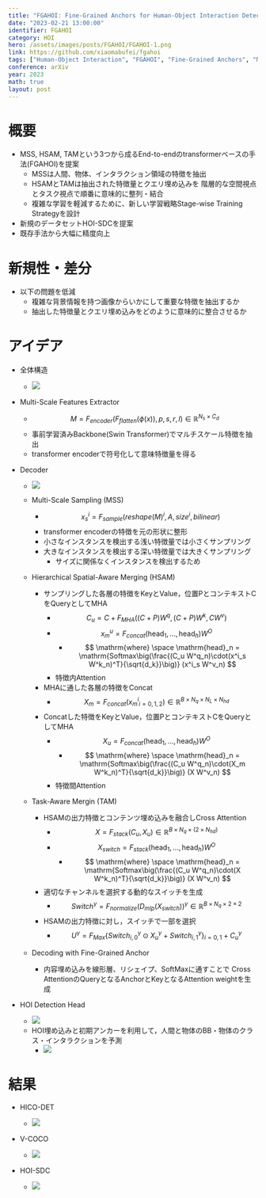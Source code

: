 ```yaml
---
title: "FGAHOI: Fine-Grained Anchors for Human-Object Interaction Detection"
date: "2023-02-21 13:00:00"
identifier: FGAHOI
category: HOI
hero: /assets/images/posts/FGAHOI/FGAHOI-1.png
link: https://github.com/xiaomabufei/fgahoi
tags: ["Human-Object Interaction", "FGAHOI", "Fine-Grained Anchors", "Noisy Background", "Semantically Aligning"]
conference: arXiv
year: 2023
math: true
layout: post
---
```


# 概要

- MSS, HSAM, TAMという3つから成るEnd-to-endのtransformerベースの手法(FGAHOI)を提案
    - MSSは人間、物体、インタラクション領域の特徴を抽出
    - HSAMとTAMは抽出された特徴量とクエリ埋め込みを
    階層的な空間視点とタスク視点で順番に意味的に整列・結合
    - 複雑な学習を軽減するために、新しい学習戦略Stage-wise Training Strategyを設計
- 新規のデータセットHOI-SDCを提案
- 既存手法から大幅に精度向上
<!--more-->

# 新規性・差分

- 以下の問題を低減
    - 複雑な背景情報を持つ画像からいかにして重要な特徴を抽出するか
    - 抽出した特徴量とクエリ埋め込みをどのように意味的に整合させるか

# アイデア

- 全体構造
    - ![](/assets/images/posts/FGAHOI/FGAHOI-1.png)
    
- Multi-Scale Features Extractor
    - $$ M = F_{encoder}(F_{flatten}(\phi(x)),p,s,r,l) \in \mathbb{R}^{N_s \times C_d} $$
    - 事前学習済みBackbone(Swin Transformer)でマルチスケール特徴を抽出
    - transformer encoderで符号化して意味特徴量を得る
- Decoder
    - ![](/assets/images/posts/FGAHOI/FGAHOI-2.png)
    - Multi-Scale Sampling (MSS)
        - $$ x^i_s = F_{sample} (reshape(M)^i, A, size^i, bilinear) $$
        - transformer encoderの特徴を元の形状に整形
        - 小さなインスタンスを検出する浅い特徴量では小さくサンプリング
        - 大きなインスタンスを検出する深い特徴量では大きくサンプリング
            - サイズに関係なくインスタンスを検出するため
    - Hierarchical Spatial-Aware Merging (HSAM)
        - サンプリングした各層の特徴をKeyとValue，位置PとコンテキストCをQueryとしてMHA
            - $$ C_u = C + F_{MHA}\big((C+P)W^q, (C+P)W^k, CW^v \big) $$
            - $$ x^u_m = F_{concat} (\mathrm{head}_1, ... , \mathrm{head}_h) W^O $$
                - $$ \mathrm{where} \space \mathrm{head}_n = \mathrm{Softmax\big(\frac{(C_u W^q_n)\cdot(x^i_s W^k_n)^T}{\sqrt{d_k}}\big)} (x^i_s W^v_n) $$
            - 特徴内Attention
        - MHAに通した各層の特徴をConcat
            - $$ X_m = F_{concat} ({x^i_m}_{i=0,1,2}) \in \mathbb{R}^{B \times N_q \times N_L \times N_{hd}} $$
        - Concatした特徴をKeyとValue，位置PとコンテキストCをQueryとしてMHA
            - $$ X_u = F_{concat} (\mathrm{head}_1, ... , \mathrm{head}_h) W^O $$  
                - $$ \mathrm{where} \space \mathrm{head}_n = \mathrm{Softmax\big(\frac{(C_u W^q_n)\cdot(X_m W^k_n)^T}{\sqrt{d_k}}\big)} (X W^v_n) $$
            - 特徴間Attention
    - Task-Aware Mergin (TAM)
        - HSAMの出力特徴とコンテンツ埋め込みを融合しCross Attention
            - $$ X = F_{stack} (C_u, X_u) \in \mathbb{R}^{B \times N_q \times (2 \times N_{hd})} $$
            - $$ X_{switch} = F_{stack} (\mathrm{head}_1, ... , \mathrm{head}_h) W^O $$  
                - $$ \mathrm{where} \space \mathrm{head}_n = \mathrm{Softmax\big(\frac{(C_u W^q_n)\cdot(X W^k_n)^T}{\sqrt{d_k}}\big)} (X W^v_n) $$
        - 適切なチャンネルを選択する動的なスイッチを生成
            - $$ Switch^{\gamma} = F_{normalize}(D_{mlp}(X_{switch}))^{\gamma} \in \mathbb{R}^{B \times N_q \times 2 \times 2} $$            
        - HSAMの出力特徴に対し，スイッチで一部を選択
            - $$ U^{\gamma} = F_{Max} \{Switch^{\gamma}_{i,0} \odot X^{\gamma}_u + Switch^{\gamma}_{i,1}\}_{i=0,1} + C^{\gamma}_u $$
            
    - Decoding with Fine-Grained Anchor
        - 内容埋め込みを線形層、リシェイプ、SoftMaxに通すことで
        Cross AttentionのQueryとなるAnchorとKeyとなるAttention weightを生成
- HOI Detection Head
    - ![](/assets/images/posts/FGAHOI/FGAHOI-13.png)
    - HOI埋め込みと初期アンカーを利用して，人間と物体のBB・物体のクラス・インタラクションを予測
        - ![](/assets/images/posts/FGAHOI/FGAHOI-14.png)
        

# 結果

- HICO-DET
    - ![](/assets/images/posts/FGAHOI/FGAHOI-15.png)
    
- V-COCO
    - ![](/assets/images/posts/FGAHOI/FGAHOI-16.png)
    
- HOI-SDC
    - ![](/assets/images/posts/FGAHOI/FGAHOI-17.png)